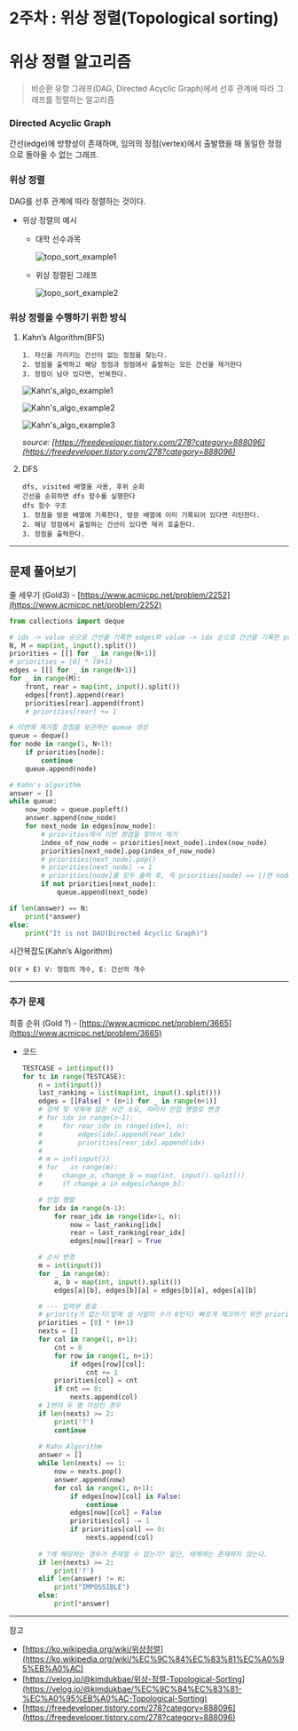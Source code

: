 # 2주차 : 위상 정렬(Topological sorting)

# 위상 정렬 알고리즘

> 비순환 유향 그래프(DAG, Directed Acyclic Graph)에서 선후 관계에 따라 그래프를 정렬하는 알고리즘

### Directed Acyclic Graph

간선(edge)에 방향성이 존재하며, 임의의 정점(vertex)에서 출발했을 때 동일한 정점으로 돌아올 수 없는 그래프.

### 위상 정렬

DAG를 선후 관계에 따라 정렬하는 것이다. 

- 위상 정렬의 예시
    - 대학 선수과목
        
        ![topo_sort_example1](md_source/topo_sort_example1.png)
        
    - 위상 정렬된 그래프
        
        ![topo_sort_example2](md_source/topo_sort_example2.png)
        

### 위상 정렬을 수행하기 위한 방식

1. Kahn’s Algorithm(BFS)
    
    ```
    1. 자신을 가리키는 간선이 없는 정점을 찾는다.
    2. 정점을 출력하고 해당 정점과 정점에서 출발하는 모든 간선을 제거한다
    3. 정점이 남아 있다면, 반복한다.
    ```
    
    ![Kahn's_algo_example1](md_source/Kahn's_algo_example1.png)
    
    ![Kahn's_algo_example2](md_source/Kahn's_algo_example2.png)
    
    ![Kahn's_algo_example3](md_source/Kahn's_algo_example3.png)
    
    *source: [https://freedeveloper.tistory.com/278?category=888096](https://freedeveloper.tistory.com/278?category=888096)*
    
2. DFS
    
    ```
    dfs, visited 배열을 사용, 후위 순회
    간선을 순회하면 dfs 함수를 실행한다
    dfs 함수 구조
    1. 정점을 방문 배열에 기록한다, 방문 배열에 이미 기록되어 있다면 리턴한다.
    2. 해당 정점에서 출발하는 간선이 있다면 재귀 호출한다.
    3. 정점을 출력한다.
    ```
    

---

## 문제 풀어보기

줄 세우기 (Gold3) - [https://www.acmicpc.net/problem/2252](https://www.acmicpc.net/problem/2252)

```python
from collections import deque

# idx -> value 순으로 간선을 기록한 edges와 value -> idx 순으로 간선을 기록한 priorities 인접 리스트
N, M = map(int, input().split())
priorities = [[] for _ in range(N+1)]
# priorities = [0] * (N+1)
edges = [[] for _ in range(N+1)]
for _ in range(M):
    front, rear = map(int, input().split())
    edges[front].append(rear)
    priorities[rear].append(front)
    # priorities[rear] += 1

# 이번에 제거할 정점을 보관하는 queue 생성
queue = deque()
for node in range(1, N+1):
    if priorities[node]:
        continue
    queue.append(node)

# Kahn's algorithm
answer = []
while queue:
    now_node = queue.popleft()
    answer.append(now_node)
    for next_node in edges[now_node]:
        # priorities에서 이번 정점을 찾아서 제거
        index_of_now_node = priorities[next_node].index(now_node)
        priorities[next_node].pop(index_of_now_node)
        # priorities[next_node].pop()
        # priorities[next_node] -= 1
        # priorities[node]를 모두 출력 후, 즉 priorities[node] == []면 node 출력 가능
        if not priorities[next_node]:
            queue.append(next_node)

if len(answer) == N:
    print(*answer)
else:
    print("It is not DAU(Directed Acyclic Graph)")
```

시간복잡도(Kahn’s Algorithm)

`O(V + E) V: 정점의 개수, E: 간선의 개수` 

---

### 추가 문제

최종 순위 (Gold ?) - [https://www.acmicpc.net/problem/3665](https://www.acmicpc.net/problem/3665)

- 코드
    
    ```python
    TESTCASE = int(input())
    for tc in range(TESTCASE):
        n = int(input())
        last_ranking = list(map(int, input().split()))
        edges = [[False] * (n+1) for _ in range(n+1)]
        # 검색 및 삭제에 많은 시간 소요, 따라서 인접 행렬로 변경
        # for idx in range(n-1):
        #     for rear_idx in range(idx+1, n):
        #         edges[idx].append(rear_idx)
        #         priorities[rear_idx].append(idx)
        #
        # m = int(input())
        # for _ in range(m):
        #     change_a, change_b = map(int, input().split())
        #     if change_a in edges[change_b]:
    
        # 인접 행렬
        for idx in range(n-1):
            for rear_idx in range(idx+1, n):
                now = last_ranking[idx]
                rear = last_ranking[rear_idx]
                edges[now][rear] = True
    
        # 순서 변경
        m = int(input())
        for _ in range(m):
            a, b = map(int, input().split())
            edges[a][b], edges[b][a] = edges[b][a], edges[a][b]
    
        # --- 입력부 종료
        # priority가 없는지(앞에 설 사람의 수가 0인지) 빠르게 체크하기 위한 priorities list 생성 및 초기 queue 생성
        priorities = [0] * (n+1)
        nexts = []
        for col in range(1, n+1):
            cnt = 0
            for row in range(1, n+1):
                if edges[row][col]:
                    cnt += 1
            priorities[col] = cnt
            if cnt == 0:
                nexts.append(col)
        # 1번이 두 명 이상인 경우
        if len(nexts) >= 2:
            print('?')
            continue
        
        # Kahn Algorithm
        answer = []
        while len(nexts) == 1:
            now = nexts.pop()
            answer.append(now)
            for col in range(1, n+1):
                if edges[now][col] is False:
                    continue
                edges[now][col] = False
                priorities[col] -= 1
                if priorities[col] == 0:
                    nexts.append(col)
        
        # ?에 해당하는 경우가 존재할 수 없는가? 일단, 테케에는 존재하지 않는다.
        if len(nexts) >= 2:
            print('?')
        elif len(answer) != n:
            print("IMPOSSIBLE")
        else:
            print(*answer)
    ```
    

---

참고

- [https://ko.wikipedia.org/wiki/위상정렬](https://ko.wikipedia.org/wiki/%EC%9C%84%EC%83%81%EC%A0%95%EB%A0%AC)
- [https://velog.io/@kimdukbae/위상-정렬-Topological-Sorting](https://velog.io/@kimdukbae/%EC%9C%84%EC%83%81-%EC%A0%95%EB%A0%AC-Topological-Sorting)
- [https://freedeveloper.tistory.com/278?category=888096](https://freedeveloper.tistory.com/278?category=888096)
